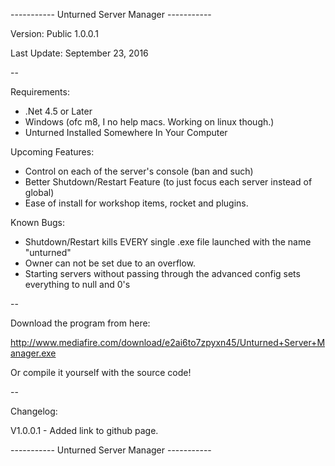 ----------- Unturned Server Manager -----------

Version: Public 1.0.0.1

Last Update: September 23, 2016

--

Requirements:

* .Net 4.5 or Later
* Windows (ofc m8, I no help macs. Working on linux though.)
* Unturned Installed Somewhere In Your Computer


Upcoming Features:

* Control on each of the server's console (ban and such)
* Better Shutdown/Restart Feature (to just focus each server instead of global)
* Ease of install for workshop items, rocket and plugins.

Known Bugs:

* Shutdown/Restart kills EVERY single .exe file launched with the name "unturned"
* Owner can not be set due to an overflow.
* Starting servers without passing through the advanced config sets everything to null and 0's

--

Download the program from here:

http://www.mediafire.com/download/e2ai6to7zpyxn45/Unturned+Server+Manager.exe

Or compile it yourself with the source code!

--

Changelog:

V1.0.0.1 - Added link to github page.

----------- Unturned Server Manager -----------
